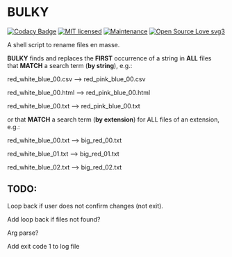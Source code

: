 # BULKY 

[![Codacy Badge](https://api.codacy.com/project/badge/Grade/fb82654b6fd24aa0b37fe1cd9e0275c1)](https://www.codacy.com/app/marshki/BULKY?utm_source=github.com&amp;utm_medium=referral&amp;utm_content=marshki/BULKY&amp;utm_campaign=Badge_Grade)
[![MIT licensed](https://img.shields.io/badge/license-MIT-blue.svg)](https://raw.githubusercontent.com/hyperium/hyper/master/LICENSE)
[![Maintenance](https://img.shields.io/badge/Maintained%3F-yes-green.svg)](https://GitHub.com/Naereen/StrapDown.js/graphs/commit-activity)
[![Open Source Love svg3](https://badges.frapsoft.com/os/v3/open-source.svg?v=103)](https://github.com/ellerbrock/open-source-badges/)

A shell script to rename files en masse. 

**BULKY** finds and replaces the **FIRST** occurrence of a string in **ALL** files  
that **MATCH** a search term (__by string__), e.g.:  

red_white_blue_00.csv --> red_pink_blue_00.csv

red_white_blue_00.html --> red_pink_blue_00.html 

red_white_blue_00.txt --> red_pink_blue_00.txt 

or that **MATCH** a search term (__by extension__) for ALL files of an extension, e.g.: 

red_white_blue_00.txt --> big_red_00.txt

red_white_blue_01.txt --> big_red_01.txt

red_white_blue_02.txt --> big_red_02.txt 

## TODO: 

Loop back if user does not confirm changes (not exit). 

Add loop back if files not found? 

Arg parse? 

Add exit code 1 to log file 

